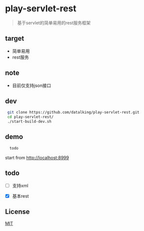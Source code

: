 # play-servlet-rest   
>基于servlet的简单易用的rest服务框架   

## target
- 简单易用
- rest服务

## note
- 目前仅支持json接口  

## dev 
```sh
 git clone https://github.com/datalking/play-servlet-rest.git
 cd play-servlet-rest/
 ./start-build-dev.sh
```

## demo
```sh
  todo
```

start from [http://localhost:8999](http://localhost:8999)

## todo

- [ ] 支持xml 

- [x] 基本rest


## License

[MIT](http://opensource.org/licenses/MIT)




